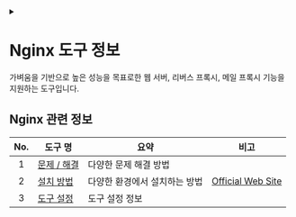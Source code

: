 <link rel="stylesheet" type="text/css" href="/css/header.css">
<link rel="stylesheet" type="text/css" href="/css/bootstrap/5.3.0-alpha1/bootstrap.css">
<div class="sticky-top bg-white pt-1 pb-2" id="header-div-max"></div>
<details id="display-none"><summary></summary>
  <script src="/js/header.js" defer="defer"></script>
  <script src="/js/bootstrap/5.3.0-alpha1/bootstrap.bundle.js" defer="defer"></script>
</details>

# Nginx 도구 정보
가벼움을 기반으로 높은 성능을 목표로한 웹 서버, 리버스 프록시, 메일 프록시 기능을 지원하는 도구입니다.

## Nginx 관련 정보

| No. | 도구 명 | 요약 | 비고 |
| :---: | --- | --- | --- |
| 1 | [문제 / 해결](./trouble_shooting/ "https://max-jayee.github.io/software_tools/gitlab/trouble_shooting") | 다양한 문제 해결 방법 | |
| 2 | [설치 방법](./installation/ "https://max-jayee.github.io/software_tools/nginx/installation") | 다양한 환경에서 설치하는 방법 | [Official Web Site](https://nginx.org/en/docs/install.html "https://nginx.org/en/docs/install.html") |
| 3 | [도구 설정](./settings/ "https://max-jayee.github.io/software_tools/nginx/settings") | 도구 설정 정보 | |